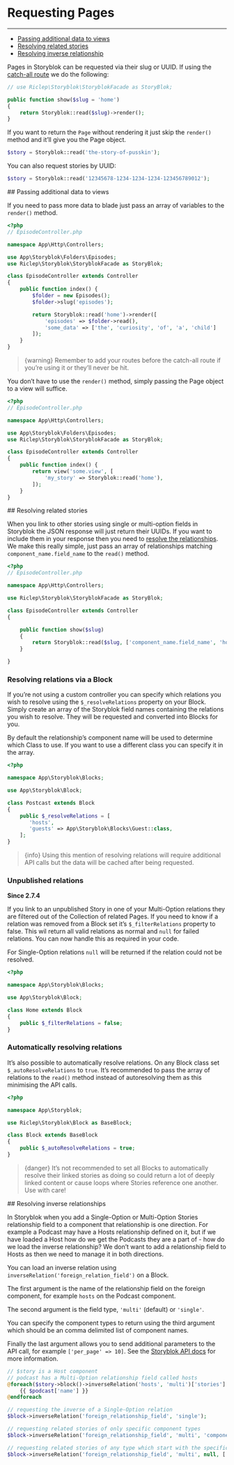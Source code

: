 # Requesting Pages

---

- [Passing additional data to views](#passing-additional-data-to-views)
- [Resolving related stories](#resolving-related-stories)
- [Resolving inverse relationship](#resolving-inverse-relationships)

Pages in Storyblok can be requested via their slug or UUID. If using the [catch-all route](/{{route}}/{{version}}/installation#routing) we do the following:

```php
// use Riclep\Storyblok\StoryblokFacade as StoryBlok;

public function show($slug = 'home')
{
	return Storyblok::read($slug)->render();
}
```

If you want to return the `Page` without rendering it just skip the `render()` method and it’ll give you the Page object.

```php
$story = Storyblok::read('the-story-of-pusskin');
```

You can also request stories by UUID:

```php
$story = Storyblok::read('12345678-1234-1234-1234-123456789012');
```

<a name="passing-additional-data-to-views">
## Passing additional data to views
</a>

If you need to pass more data to blade just pass an array of variables to the `render()` method.

```php
<?php
// EpisodeController.php

namespace App\Http\Controllers;

use App\Storyblok\Folders\Episodes;
use Riclep\Storyblok\StoryblokFacade as StoryBlok;

class EpisodeController extends Controller
{
	public function index() {
		$folder = new Episodes();
		$folder->slug('episodes');

		return Storyblok::read('home')->render([
			'episodes' => $folder->read(),
            'some_data' => ['the', 'curiosity', 'of', 'a', 'child']
		]);
	}
}
```

> {warning} Remember to add your routes before the catch-all route if you’re using it or they’ll never be hit.

You don’t have to use the `render()` method, simply passing the Page object to a view will suffice.

```php
<?php
// EpisodeController.php

namespace App\Http\Controllers;

use App\Storyblok\Folders\Episodes;
use Riclep\Storyblok\StoryblokFacade as StoryBlok;

class EpisodeController extends Controller
{
	public function index() {
        return view('some.view', [
            'my_story' => Storyblok::read('home'),
        ]);
	}
}
```


<a name="resolving-related-stories">
## Resolving related stories
</a>

When you link to other stories using single or multi-option fields in Storyblok the JSON response will just return their UUIDs. If you want to include them in your response then you need to [resolve the relationships](https://www.storyblok.com/tp/using-relationship-resolving-to-include-other-content-entries). We make this really simple, just pass an array of relationships matching `component_name.field_name` to the `read()` method.

```php
<?php
// EpisodeController.php

namespace App\Http\Controllers;

use Riclep\Storyblok\StoryblokFacade as StoryBlok;

class EpisodeController extends Controller
{

	public function show($slug)
	{
		return Storyblok::read($slug, ['component_name.field_name', 'hosts.profiles'])->render();
	}

}
```

### Resolving relations via a Block

If you’re not using a custom controller you can specify which relations you wish to resolve using the `$_resolveRelations` property on your Block. Simply create an array of the Storyblok field names containing the relations you wish to resolve. They will be requested and converted into Blocks for you.

By default the relationship’s component name will be used to determine which Class to use. If you want to use a different class you can specify it in the array.

```php
<?php

namespace App\Storyblok\Blocks;

use App\Storyblok\Block;

class Postcast extends Block
{
    public $_resolveRelations = [
       'hosts',
       'guests' => App\Storyblok\Blocks\Guest::class,
    ];
}
```

> {info} Using this mention of resolving relations will require additional API calls but the data will be cached after being requested.


### Unpublished relations

**Since 2.7.4**

If you link to an unpublished Story in one of your Multi-Option relations they are filtered out of the Collection of related Pages. If you need to know if a relation was removed from a Block set it’s `$_filterRelations` property to false. This wil return all valid relations as normal and `null` for failed relations. You can now handle this as required in your code.

For Single-Option relations `null` will be returned if the relation could not be resolved.

```php
<?php

namespace App\Storyblok\Blocks;

use App\Storyblok\Block;

class Home extends Block
{
    public $_filterRelations = false;
}
```


### Automatically resolving relations

It’s also possible to automatically resolve relations. On any Block class set `$_autoResolveRelations` to `true`. It’s recommended to pass the array of relations to the `read()` method instead of autoresolving them as this minimising the API calls.

```php
<?php

namespace App\Storyblok;

use Riclep\Storyblok\Block as BaseBlock;

class Block extends BaseBlock
{
    public $_autoResolveRelations = true;
}
```

> {danger} It’s not recommended to set all Blocks to automatically resolve their linked stories as doing so could return a lot of deeply linked content or cause loops where Stories reference one another. Use with care!


<a name="resolving-inverse-relationships">
## Resolving inverse relationships
</a>

In Storyblok when you add a Single-Option or Multi-Option Stories relationship field to a component that relationship is one direction. For example a Podcast may have a Hosts relationship defined on it, but if we have loaded a Host how do we get the Podcasts they are a part of - how do we load the inverse relationship? We don’t want to add a relationship field to Hosts as then we need to manage it in both directions.

You can load an inverse relation using `inverseRelation('foreign_relation_field')` on a Block.

The first argument is the name of the relationship field on the foreign component, for example `hosts` on the Podcast component.

The second argument is the field type, `'multi'` (default) or `'single'`.

You can specify the component types to return using the third argument which should be an comma delimited list of component names.

Finally the last argument allows you to send additional parameters to the API call, for example `['per_page' => 10]`. See the [Storyblok API docs](https://www.storyblok.com/docs/api/content-delivery/v2) for more information.

```php
// $story is a Host component
// podcast has a Multi-Option relationship field called hosts
@foreach($story->block()->inverseRelation('hosts', 'multi')['stories'] as $podcast)
	{{ $podcast['name'] }}
@endforeach

// requesting the inverse of a Single-Option relation
$block->inverseRelation('foreign_relationship_field', 'single');

// requesting related stories of only specific component types
$block->inverseRelation('foreign_relationship_field', 'multi', 'component1,component2');

// requesting related stories of any type which start with the specificed slug
$block->inverseRelation('foreign_relationship_field', 'multi', null, ['starts_with' => 'some_slug/']);
```